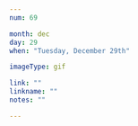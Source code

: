 ```yaml
---
num: 69

month: dec
day: 29
when: "Tuesday, December 29th"

imageType: gif

link: ""
linkname: ""
notes: ""

---
```


